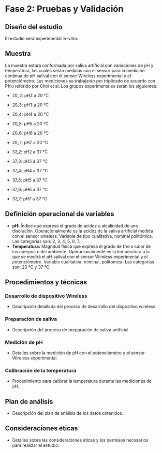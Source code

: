 # Fase 2: Pruebas y Validación

## Diseño del estudio
El estudio será experimental in-vitro.

## Muestra
La muestra estará conformada por saliva artificial con variaciones de pH y temperatura, las cuales serán medidas con el sensor para la medición continua de pH salival con el sensor Wireless experimental y el potenciómetro. Las mediciones se trabajarán por triplicado de acuerdo con Phlo referido por Choi et al. Los grupos experimentales serán los siguientes:
- 20_2: pH2 a 20 ℃
- 20_3: pH3 a 20 ℃
- 20_4: pH4 a 20 ℃
- 20_5: pH5 a 20 ℃
- 20_6: pH6 a 20 ℃
- 20_7: pH7 a 20 ℃

- 37_2: pH2 a 37 ℃
- 37_3: pH3 a 37 ℃
- 37_4: pH4 a 37 ℃
- 37_5: pH5 a 37 ℃
- 37_6: pH6 a 37 ℃
- 37_7: pH7 a 37 ℃

## Definición operacional de variables
- **pH:** Índice que expresa el grado de acidez o alcalinidad de una disolución. Operacionalmente es la acidez de la saliva artificial medida con el sensor wireless. Variable de tipo cualitativa, nominal politómica. Las categorías son: 2, 3, 4, 5, 6, 7.
- **Temperatura:** Magnitud física que expresa el grado de frío o calor de los cuerpos o del ambiente. Operacionalmente es la temperatura a la que se medirá el pH salival con el sensor Wireless experimental y el potenciómetro. Variable cualitativa, nominal, politómica. Las categorías son: 20 ℃ y 37 ℃.

## Procedimientos y técnicas

### Desarrollo de dispositivo Wireless
- Descripción detallada del proceso de desarrollo del dispositivo wireless.

### Preparación de saliva
- Descripción del proceso de preparación de saliva artificial.

### Medición de pH
- Detalles sobre la medición de pH con el potenciómetro y el sensor Wireless experimental.

### Calibración de la temperatura
- Procedimiento para calibrar la temperatura durante las mediciones de pH.

## Plan de análisis
- Descripción del plan de análisis de los datos obtenidos.

## Consideraciones éticas
- Detalles sobre las consideraciones éticas y los permisos necesarios para realizar el estudio.

